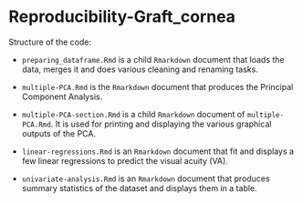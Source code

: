 # Reproducibility-Graft_cornea


Structure of the code:

- `preparing_dataframe.Rmd` is a child `Rmarkdown` document that loads the data,
  merges it and does various cleaning and renaming tasks.
  
- `multiple-PCA.Rmd` is the `Rmarkdown` document that produces the Principal Component Analysis.
  
- `multiple-PCA-section.Rmd` is a child `Rmarkdown` document of `multiple-PCA.Rmd`.
  It is used for printing and displaying the various graphical outputs of the PCA.
  
- `linear-regressions.Rmd` is an `Rmarkdown` document that fit and displays
  a few linear regressions to predict the visual acuity (VA).

- `univariate-analysis.Rmd` is an `Rmarkdown` document that produces summary statistics
  of the dataset and displays them in a table.

